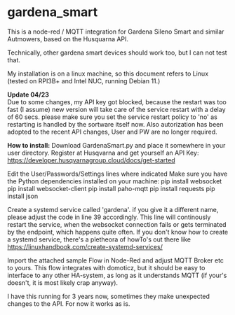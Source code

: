 # gardena_smart

This is a node-red / MQTT integration for Gardena Sileno Smart and similar Autmowers, based on the Husquarna API.

Technically, other gardena smart devices should work too, but I can not test that.

My installation is on a linux machine, so this document refers to Linux (tested on RPI3B+ and Intel NUC, running Debian 11.)  

**Update 04/23**  
Due to some changes, my API key got blocked, because the restart was too fast (I assume)
new version will take care of the service restart with a delay of 60 secs. please make sure you set the service restart policy to 'no' as restarting is handled by the sortware itself now.
Also autorization has been adopted to the recent API changes, User and PW are no longer required.

**How to install:**
Download GardenaSmart.py and place it somewhere in your user directory.
Register at Husqvarna and get yourself an API Key:
https://developer.husqvarnagroup.cloud/docs/get-started

Edit the User/Passwords/Settings lines where indicated
Make sure you have the Python dependencies installed on your machine:
pip install websocket
pip install websocket-client
pip install paho-mqtt
pip install requests
pip install json

Create a systemd service called 'gardena'. if you give it a different name, please adjust the code in line 39 accordingly.
This line will continously restart the service, when the websocket connection fails or gets terminated by the endpoint, which happens quite often.
If you don't know how to create a systemd service, there's a pletheora of howTo's out there like 
https://linuxhandbook.com/create-systemd-services/

Import the attached sample Flow in Node-Red and adjust MQTT Broker etc to yours. This flow integrates with domoticz, but it should be easy to interface to any other HA-system, as long as it understands MQTT (if your's doesn't, it is most likely crap anyway).

I have this running for 3 years now, sometimes they make unexpected changes to the API.
For now it works as is.
